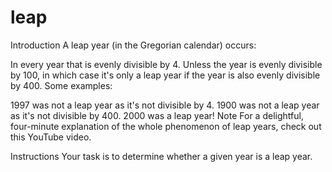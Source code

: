 # leap
Introduction
A leap year (in the Gregorian calendar) occurs:

In every year that is evenly divisible by 4.
Unless the year is evenly divisible by 100, in which case it's only a leap year if the year is also evenly divisible by 400.
Some examples:

1997 was not a leap year as it's not divisible by 4.
1900 was not a leap year as it's not divisible by 400.
2000 was a leap year!
Note
For a delightful, four-minute explanation of the whole phenomenon of leap years, check out this YouTube video.

Instructions
Your task is to determine whether a given year is a leap year.

